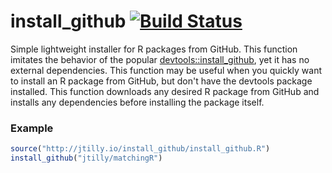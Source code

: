 # install_github [![Build Status](https://travis-ci.org/jtilly/install_github.svg?branch=gh-pages)](https://travis-ci.org/jtilly/install_github)

Simple lightweight installer for R packages from GitHub. This function imitates the behavior of the popular [devtools::install_github](https://github.com/hadley/devtools), yet it has no external dependencies. This function may be useful when you quickly want to install an R package from GitHub, but don't have the devtools package installed. This function downloads any desired R package from GitHub and installs any dependencies before installing the package itself.

### Example

```r
source("http://jtilly.io/install_github/install_github.R")
install_github("jtilly/matchingR")
```
